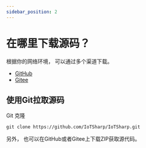 ```yaml
---
sidebar_position: 2
---
```


# 在哪里下载源码？
根据你的网络环境， 可以通过多个渠道下载。 

* [GitHub](https://github.com/IoTSharp/IoTSharp) 
* [Gitee](https://gitee.com/dotnetchina/IoTSharp)

 
## 使用Git拉取源码
Git 克隆
```
git clone https://github.com/IoTSharp/IoTSharp.git
```
另外， 也可以在GitHub或者Gitee上下载ZIP获取源代码。

